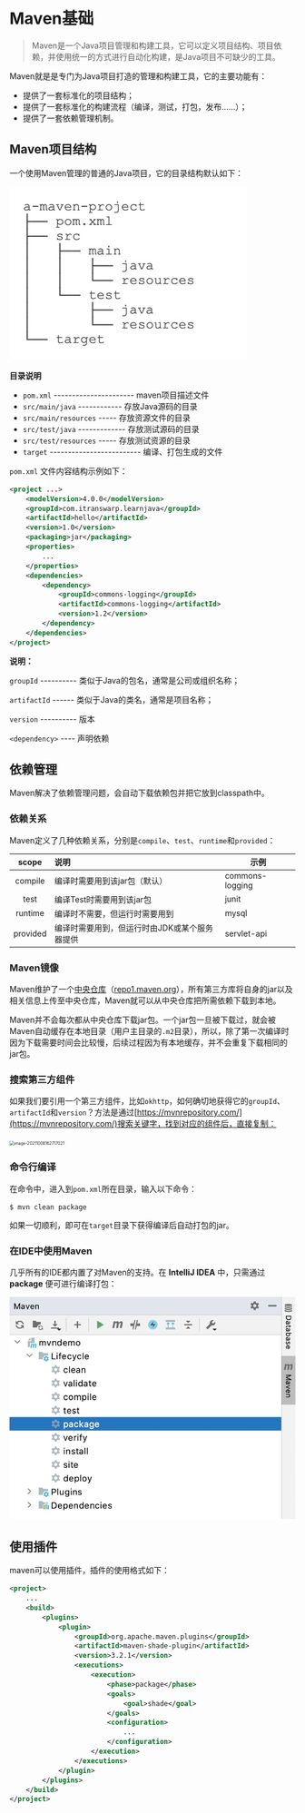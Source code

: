 # Maven基础

> Maven是一个Java项目管理和构建工具，它可以定义项目结构、项目依赖，并使用统一的方式进行自动化构建，是Java项目不可缺少的工具。

Maven就是是专门为Java项目打造的管理和构建工具，它的主要功能有：

- 提供了一套标准化的项目结构；
- 提供了一套标准化的构建流程（编译，测试，打包，发布……）；
- 提供了一套依赖管理机制。

## Maven项目结构

一个使用Maven管理的普通的Java项目，它的目录结构默认如下：

![image-20211008151055673](img/image-20211008151055673.png)

**目录说明**

- ```pom.xml```  ---------------------- maven项目描述文件
- ```src/main/java```  ------------ 存放Java源码的目录
- ```src/main/resources``` ----- 存放资源文件的目录
- ```src/test/java``` ------------- 存放测试源码的目录
- ```src/test/resources``` ----- 存放测试资源的目录
- ```target``` ------------------------- 编译、打包生成的文件

```pom.xml``` 文件内容结构示例如下：

```xml
<project ...>
    <modelVersion>4.0.0</modelVersion>
    <groupId>com.itranswarp.learnjava</groupId>
    <artifactId>hello</artifactId>
    <version>1.0</version>
    <packaging>jar</packaging>
    <properties>
        ...
    </properties>
    <dependencies>
        <dependency>
            <groupId>commons-logging</groupId>
            <artifactId>commons-logging</artifactId>
            <version>1.2</version>
        </dependency>
    </dependencies>
</project>
```

**说明：**

`groupId`   ----------  类似于Java的包名，通常是公司或组织名称；

`artifactId`  ------  类似于Java的类名，通常是项目名称；

`version`   ----------  版本

```<dependency>``` ---- 声明依赖

## 依赖管理

Maven解决了依赖管理问题，会自动下载依赖包并把它放到classpath中。

### 依赖关系

Maven定义了几种依赖关系，分别是`compile`、`test`、`runtime`和`provided`：

| **scope** | **说明**                   | **示例**          |
|:---------:|:------------------------ | --------------- |
| compile   | 编译时需要用到该jar包（默认）         | commons-logging |
| test      | 编译Test时需要用到该jar包         | junit           |
| runtime   | 编译时不需要，但运行时需要用到          | mysql           |
| provided  | 编译时需要用到，但运行时由JDK或某个服务器提供 | servlet-api     |

### Maven镜像

Maven维护了一个[中央仓库](repo1.maven.org)（[repo1.maven.org](https://repo1.maven.org/)），所有第三方库将自身的jar以及相关信息上传至中央仓库，Maven就可以从中央仓库把所需依赖下载到本地。

Maven并不会每次都从中央仓库下载jar包。一个jar包一旦被下载过，就会被Maven自动缓存在本地目录（用户主目录的`.m2`目录），所以，除了第一次编译时因为下载需要时间会比较慢，后续过程因为有本地缓存，并不会重复下载相同的jar包。

### 搜索第三方组件

如果我们要引用一个第三方组件，比如`okhttp`，如何确切地获得它的`groupId`、`artifactId`和`version`？方法是通过[https://mvnrepository.com/](https://mvnrepository.com/)搜索关键字，找到对应的组件后，直接复制：

<img src="img/image-20211008162717021.png" alt="image-20211008162717021" style="zoom:50%;" />

### 命令行编译

在命令中，进入到`pom.xml`所在目录，输入以下命令：

```shell
$ mvn clean package
```

如果一切顺利，即可在`target`目录下获得编译后自动打包的jar。

### 在IDE中使用Maven

几乎所有的IDE都内置了对Maven的支持。在 **IntelliJ IDEA** 中，只需通过 **package** 便可进行编译打包：

![image-20211008163745148](img/image-20211008163745148.png) 

## 使用插件

maven可以使用插件，插件的使用格式如下：

```xml
<project>
    ...
    <build>
        <plugins>
            <plugin>
                <groupId>org.apache.maven.plugins</groupId>
                <artifactId>maven-shade-plugin</artifactId>
                <version>3.2.1</version>
                <executions>
                    <execution>
                        <phase>package</phase>
                        <goals>
                            <goal>shade</goal>
                        </goals>
                        <configuration>
                            ...
                        </configuration>
                    </execution>
                </executions>
            </plugin>
        </plugins>
    </build>
</project>
```
